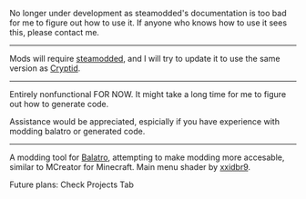No longer under development as steamodded's documentation is too bad for me to figure out how to use it. If anyone who knows how to use it sees this, please contact me.

------------------------------------------

Mods will require [steamodded](https://github.com/Steamodded/smods), and I will try to update it to use the same version as [Cryptid](https://github.com/MathIsFun0/Cryptid).

------------------------------------------

Entirely nonfunctional FOR NOW. It might take a long time for me to figure out how to generate code.

Assistance would be appreciated, espicially if you have experience with modding balatro or generated code.

------------------------------------------

A modding tool for [Balatro](https://www.playbalatro.com), attempting to make modding more accesable, similar to MCreator for Minecraft. 
Main menu shader by [xxidbr9](https://godotshaders.com/shader/balatro-background-shader/).

Future plans: Check Projects Tab
